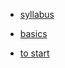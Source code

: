 - [syllabus](file:///C:/Users/avina/Documents/PrtF/LPU/MTH165/Schedule_-_Daily_schedule-1.pdf)

- [basics](https://youtu.be/vV2lHHJnSRQ?si=meiY2WJIyhiNLbx4&t=2300)

- [to start](https://www.youtube.com/watch?v=SlEJ5X-tQew)
